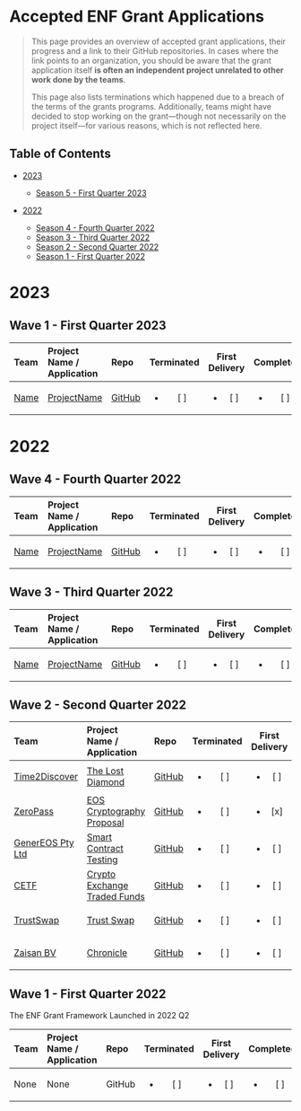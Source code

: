 # Accepted ENF Grant Applications <!-- omit in toc -->

> This page provides an overview of accepted grant applications, their progress and a link to their GitHub repositories. In cases where the link points to an organization, you should be aware that the grant application itself **is often an independent project unrelated to other work done by the teams**.
>
> This page also lists terminations which happened due to a breach of the terms of the grants programs. Additionally, teams might have decided to stop working on the grant—though not necessarily on the project itself—for various reasons, which is not reflected here.

## Table of Contents <!-- omit in toc -->

- [2023](#2023)
  - [Season 5 - First Quarter 2023](#wave-5---first-quarter-2023)

- [2022](#2022)
  - [Season 4 - Fourth Quarter 2022](#wave-4---fourth-quarter-2022)
  - [Season 3 - Third Quarter 2022](#wave-3---third-quarter-2022)
  - [Season 2 - Second Quarter 2022](#wave-2---second-quarter-2022)
  - [Season 1 - First Quarter 2022](#wave-1---first-quarter-2022)

# 2023

## Wave 1 - First Quarter 2023

| Team | Project Name / Application | Repo | Terminated | First Delivery | Completed
| :--- | :------ | :--- | :--------: | :------------: | :-------: |
| [Name](https://example.com/) | [ProjectName](../applications/application-template.md) | [GitHub](https://github.com/) | <ul><li>[ ] </li></ul> |  <ul><li>[ ] </li></ul> |  <ul><li>[ ] </li></ul> |


# 2022

## Wave 4 - Fourth Quarter 2022

| Team | Project Name / Application | Repo | Terminated | First Delivery | Completed
| :--- | :------ | :--- | :--------: | :------------: | :-------: |
| [Name](https://example.com/) | [ProjectName](../applications/application-template.md) | [GitHub](https://github.com/) | <ul><li>[ ] </li></ul> |  <ul><li>[ ] </li></ul> |  <ul><li>[ ] </li></ul> |

## Wave 3 - Third Quarter 2022

| Team | Project Name / Application | Repo | Terminated | First Delivery | Completed
| :--- | :------ | :--- | :--------: | :------------: | :-------: |
| [Name](https://example.com/) | [ProjectName](../applications/application-template.md) | [GitHub](https://github.com/) | <ul><li>[ ] </li></ul> |  <ul><li>[ ] </li></ul> |  <ul><li>[ ] </li></ul> |

## Wave 2 - Second Quarter 2022

| Team | Project Name / Application | Repo | Terminated | First Delivery | Completed
| :--- | :------ | :--- | :--------: | :------------: | :-------: |
| [Time2Discover](https://time2discover.no/) | [The Lost Diamond](../applications/TheLostDiamond_BjornOmsland.md) | [GitHub](https://github.com/bjornomsland) | <ul><li>[ ] </li></ul> |  <ul><li>[ ] </li></ul> |  <ul><li>[ ] </li></ul> |
| [ZeroPass](https://zeropass.io/) | [EOS Cryptography Proposal](../applications/eos-cryptography-proposal.md) | [GitHub](https://github.com/ZeroPass/eosio.ck) | <ul><li>[ ] </li></ul> |  <ul><li>[x] </li></ul> |  <ul><li>[ ] </li></ul> |
| [GenerEOS Pty Ltd](https://genereos.io/) | [Smart Contract Testing](../applications/genereos-testing-libraries.md) | [GitHub](https://github.com/generEOS) | <ul><li>[ ] </li></ul> |  <ul><li>[ ] </li></ul> |  <ul><li>[ ] </li></ul> |
| [CETF](https://github.com/n0umen0n) | [Crypto Exchange Traded Funds](../applications/CETF.md) | [GitHub](https://github.com/n0umen0n) | <ul><li>[ ] </li></ul> |  <ul><li>[ ] </li></ul> |  <ul><li>[ ] </li></ul> |
| [TrustSwap](https://trustswap-testnet.web.app/) | [Trust Swap](../applications/trustswap.md) | [GitHub](https://github.com/evm20) | <ul><li>[ ] </li></ul> |  <ul><li>[ ] </li></ul> |  <ul><li>[ ] </li></ul> |
| [Zaisan BV](https://zaisan.io/about/) | [Chronicle](../applications/chronicle.md) | [GitHub](https://github.com/EOSChronicleProject/eos-chronicle) | <ul><li>[ ] </li></ul> |  <ul><li>[ ] </li></ul> |  <ul><li>[ ] </li></ul> |


## Wave 1 - First Quarter 2022

The ENF Grant Framework Launched in 2022 Q2

| Team | Project Name / Application | Repo | Terminated | First Delivery | Completed
| :--- | :------ | :--- | :--------: | :------------: | :-------: |
| None | None | GitHub | <ul><li>[ ] </li></ul> |  <ul><li>[ ] </li></ul> |  <ul><li>[ ] </li></ul> |
